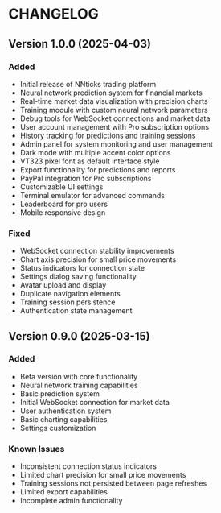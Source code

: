 
# CHANGELOG

## Version 1.0.0 (2025-04-03)

### Added
- Initial release of NNticks trading platform
- Neural network prediction system for financial markets
- Real-time market data visualization with precision charts
- Training module with custom neural network parameters
- Debug tools for WebSocket connections and market data
- User account management with Pro subscription options
- History tracking for predictions and training sessions
- Admin panel for system monitoring and user management
- Dark mode with multiple accent color options
- VT323 pixel font as default interface style
- Export functionality for predictions and reports
- PayPal integration for Pro subscriptions
- Customizable UI settings
- Terminal emulator for advanced commands
- Leaderboard for pro users
- Mobile responsive design

### Fixed
- WebSocket connection stability improvements
- Chart axis precision for small price movements
- Status indicators for connection state
- Settings dialog saving functionality
- Avatar upload and display
- Duplicate navigation elements
- Training session persistence
- Authentication state management

## Version 0.9.0 (2025-03-15)

### Added
- Beta version with core functionality
- Neural network training capabilities
- Basic prediction system
- Initial WebSocket connection for market data
- User authentication system
- Basic charting capabilities
- Settings customization

### Known Issues
- Inconsistent connection status indicators
- Limited chart precision for small price movements
- Training sessions not persisted between page refreshes
- Limited export capabilities
- Incomplete admin functionality
